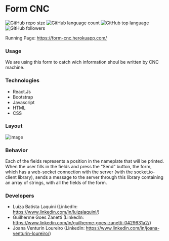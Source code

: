 # Form CNC
![GitHub repo size](https://img.shields.io/github/repo-size/luizalaquini/form-cnc)
![GitHub language count](https://img.shields.io/github/languages/count/luizalaquini/form-cnc)
![GitHub top language](https://img.shields.io/github/languages/top/luizalaquini/form-cnc)
![GitHub followers](https://img.shields.io/github/followers/luizalaquini?label=follow&style=social)

Running Page: https://form-cnc.herokuapp.com/

### Usage
We are using this form to catch wich information shoul be written by CNC machine. 

### Technologies 
- React.Js
- Bootstrap
- Javascript
- HTML
- CSS

### Layout
![image](https://user-images.githubusercontent.com/72242547/187994358-a6f14886-0f7f-4b23-ac04-a9a4a4c9ffb9.png)

### Behavior
Each of the fields represents a position in the nameplate that will be printed. When the user fills in the fields and press the “Send” button, the form, which has a web-socket connection with the server (with the socket.io-client library), sends a message to the server through this library containing an array of strings, with all the fields of the form.

### Developers
- Luiza Batista Laquini (LinkedIn: https://www.linkedin.com/in/luizalaquini/)
- Guilherme Goes Zanetti (LinkedIn: https://www.linkedin.com/in/guilherme-goes-zanetti-0429631a2/)
- Joana Venturin Loureiro (LinkedIn: https://www.linkedin.com/in/joana-venturin-loureiro/)

